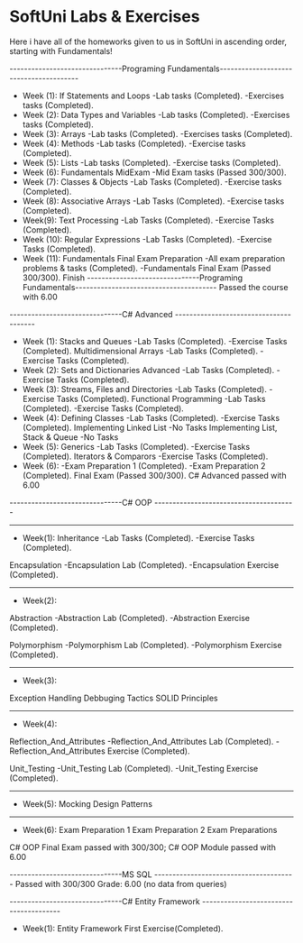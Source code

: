 # SoftUni Labs & Exercises
 Here i have all of the homeworks given to us in SoftUni in ascending order, starting with Fundamentals!
 
 -------------------------------Programing Fundamentals--------------------------------------- 
- Week (1):
If Statements and Loops
-Lab tasks (Completed).
-Exercises tasks (Completed).
- Week (2):
Data Types and Variables
-Lab tasks (Completed).
-Exercises tasks (Completed).
- Week (3):
Arrays
-Lab tasks (Completed).
-Exercises tasks (Completed).
- Week (4):
Methods
-Lab tasks (Completed).
-Exercise tasks (Completed).
- Week (5):
Lists
-Lab tasks (Completed).
-Exercise tasks (Completed).
- Week (6):
Fundamentals MidExam 
-Mid Exam tasks (Passed 300/300).
- Week (7):
Classes & Objects
-Lab Tasks (Completed).
-Exercise tasks (Completed).
- Week (8):
Associative Arrays
-Lab Tasks (Completed).
-Exercise tasks (Completed).
- Week(9):
Text Processing
-Lab Tasks (Completed).
-Exercise Tasks (Completed).
- Week (10):
Regular Expressions
-Lab Tasks (Completed).
-Exercise Tasks (Completed).
- Week (11):
Fundamentals Final Exam Preparation
-All exam preparation problems & tasks (Completed).
-Fundamentals Final Exam (Passed 300/300).
Finish
-------------------------------Programing Fundamentals--------------------------------------- 
Passed the course with 6.00

-------------------------------C# Advanced ---------------------------------------
- Week (1):
Stacks and Queues
-Lab Tasks (Completed).
-Exercise Tasks (Completed).
Multidimensional Arrays
-Lab Tasks (Completed).
-Exercise Tasks (Completed).
- Week (2):
Sets and Dictionaries Advanced
-Lab Tasks (Completed).
-Exercise Tasks (Completed).
- Week (3):
Streams, Files and Directories
-Lab Tasks (Completed).
-Exercise Tasks (Completed).
Functional Programming
-Lab Tasks (Completed).
-Exercise Tasks (Completed).
- Week (4):
Defining Classes
-Lab Tasks (Completed).
-Exercise Tasks (Completed).
Implementing Linked List
-No Tasks
Implementing List, Stack & Queue
-No Tasks
- Week (5):
Generics
-Lab Tasks (Completed).
-Exercise Tasks (Completed).
Iterators & Comparors
-Exercise Tasks (Completed).
- Week (6):
-Exam Preparation 1 (Completed).
-Exam Preparation 2 (Completed).
Final Exam (Passed 300/300).
C# Advanced passed with 6.00

-------------------------------C# OOP ---------------------------------------
*****************************************
- Week(1):
Inheritance
-Lab Tasks (Completed).
-Exercise Tasks (Completed).

Encapsulation
-Encapsulation Lab (Completed).
-Encapsulation Exercise (Completed).
*****************************************
- Week(2):

Abstraction
-Abstraction Lab (Completed).
-Abstraction Exercise (Completed).

Polymorphism
-Polymorphism Lab (Completed).
-Polymorphism Exercise (Completed).
*****************************************
- Week(3):

Exception Handling
Debbuging Tactics
SOLID Principles
*****************************************
- Week(4):

Reflection_And_Attributes
-Reflection_And_Attributes Lab (Completed).
-Reflection_And_Attributes Exercise (Completed).

Unit_Testing
-Unit_Testing Lab (Completed).
-Unit_Testing Exercise (Completed).
*****************************************
- Week(5):
Mocking
Design Patterns
*****************************************
- Week(6):
Exam Preparation 1
Exam Preparation 2
Exam Preparations

C# OOP Final Exam passed with 300/300;
C# OOP Module passed with 6.00

-------------------------------MS SQL ---------------------------------------
Passed with 300/300 Grade: 6.00
(no data from queries)

-------------------------------C# Entity Framework ---------------------------------------
- Week(1):
Entity Framework First Exercise(Completed).